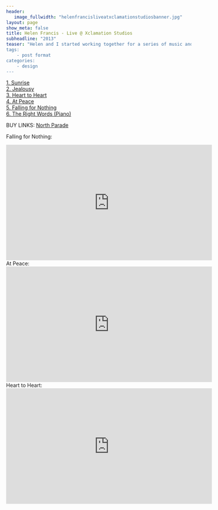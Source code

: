 ```yaml
---
header:
   image_fullwidth: "helenfrancisliveatxclamationstudiosbanner.jpg"
layout: page
show_meta: false
title: Helen Francis - Live @ Xclamation Studios
subheadline: "2013"
teaser: "Helen and I started working together for a series of music and interview sessions that never really got off the ground, but it did yeild a set of beautiful recordings. Although they were only meant to be a live session, we were so pleased with the results, Helen decided to release them on a 6 track E.P. with some of the most beautiful artwork by Toni Hankinson. Helen's released some really beautiful music since too, check out the buy links to her new record 'North Parade'.  
tags:
    - post format
categories:
    - design 
---
```

<!--more-->
 <a href="https://www.youtube.com/watch?v=eUIo78v-QIk">1. Sunrise</a><br>
 <a href="https://www.youtube.com/watch?v=Irf0W6K68gM">2. Jealousy</a><br>
 <a href="https://www.youtube.com/watch?v=qFc5_7Ay3hM">3. Heart to Heart</a><br>
 <a href="https://www.youtube.com/watch?v=dqDW8QYpqYs">4. At Peace</a><br>
 <a href="https://www.youtube.com/watch?v=Oh6C37dwF4s">5. Falling for Nothing</a><br>
 <a href="https://www.youtube.com/watch?v=lbaeOByOH6M">6. The Right Words (Piano)</a><br>
 
BUY LINKS:
   <a href="https://helenfrancis.bandcamp.com/">North Parade</a><br>
      
Falling for Nothing:<br>
  <iframe width="560" height="315" src="https://www.youtube.com/embed/Oh6C37dwF4s" frameborder="0" allowfullscreen></iframe><br> 
At Peace:<br>
  <iframe width="560" height="315" src="https://www.youtube.com/embed/dqDW8QYpqYs" frameborder="0" allowfullscreen></iframe><br> 
Heart to Heart:<br>
  <iframe width="560" height="315" src="https://www.youtube.com/embed/qFc5_7Ay3hM" frameborder="0" allowfullscreen></iframe><br> 
